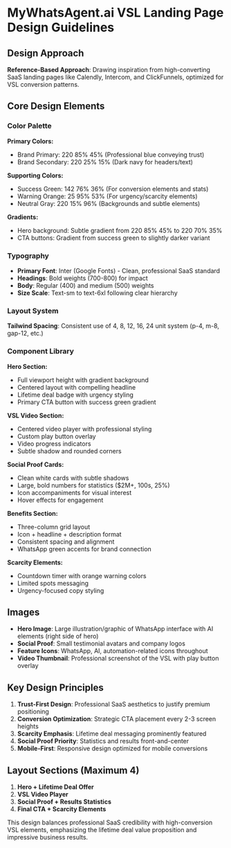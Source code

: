 # MyWhatsAgent.ai VSL Landing Page Design Guidelines

## Design Approach
**Reference-Based Approach**: Drawing inspiration from high-converting SaaS landing pages like Calendly, Intercom, and ClickFunnels, optimized for VSL conversion patterns.

## Core Design Elements

### Color Palette
**Primary Colors:**
- Brand Primary: 220 85% 45% (Professional blue conveying trust)
- Brand Secondary: 220 25% 15% (Dark navy for headers/text)

**Supporting Colors:**
- Success Green: 142 76% 36% (For conversion elements and stats)
- Warning Orange: 25 95% 53% (For urgency/scarcity elements)
- Neutral Gray: 220 15% 96% (Backgrounds and subtle elements)

**Gradients:**
- Hero background: Subtle gradient from 220 85% 45% to 220 70% 35%
- CTA buttons: Gradient from success green to slightly darker variant

### Typography
- **Primary Font**: Inter (Google Fonts) - Clean, professional SaaS standard
- **Headings**: Bold weights (700-800) for impact
- **Body**: Regular (400) and medium (500) weights
- **Size Scale**: Text-sm to text-6xl following clear hierarchy

### Layout System
**Tailwind Spacing**: Consistent use of 4, 8, 12, 16, 24 unit system (p-4, m-8, gap-12, etc.)

### Component Library

**Hero Section:**
- Full viewport height with gradient background
- Centered layout with compelling headline
- Lifetime deal badge with urgency styling
- Primary CTA button with success green gradient

**VSL Video Section:**
- Centered video player with professional styling
- Custom play button overlay
- Video progress indicators
- Subtle shadow and rounded corners

**Social Proof Cards:**
- Clean white cards with subtle shadows
- Large, bold numbers for statistics ($2M+, 100s, 25%)
- Icon accompaniments for visual interest
- Hover effects for engagement

**Benefits Section:**
- Three-column grid layout
- Icon + headline + description format
- Consistent spacing and alignment
- WhatsApp green accents for brand connection

**Scarcity Elements:**
- Countdown timer with orange warning colors
- Limited spots messaging
- Urgency-focused copy styling

## Images
- **Hero Image**: Large illustration/graphic of WhatsApp interface with AI elements (right side of hero)
- **Social Proof**: Small testimonial avatars and company logos
- **Feature Icons**: WhatsApp, AI, automation-related icons throughout
- **Video Thumbnail**: Professional screenshot of the VSL with play button overlay

## Key Design Principles
1. **Trust-First Design**: Professional SaaS aesthetics to justify premium positioning
2. **Conversion Optimization**: Strategic CTA placement every 2-3 screen heights
3. **Scarcity Emphasis**: Lifetime deal messaging prominently featured
4. **Social Proof Priority**: Statistics and results front-and-center
5. **Mobile-First**: Responsive design optimized for mobile conversions

## Layout Sections (Maximum 4)
1. **Hero + Lifetime Deal Offer**
2. **VSL Video Player**
3. **Social Proof + Results Statistics**
4. **Final CTA + Scarcity Elements**

This design balances professional SaaS credibility with high-conversion VSL elements, emphasizing the lifetime deal value proposition and impressive business results.